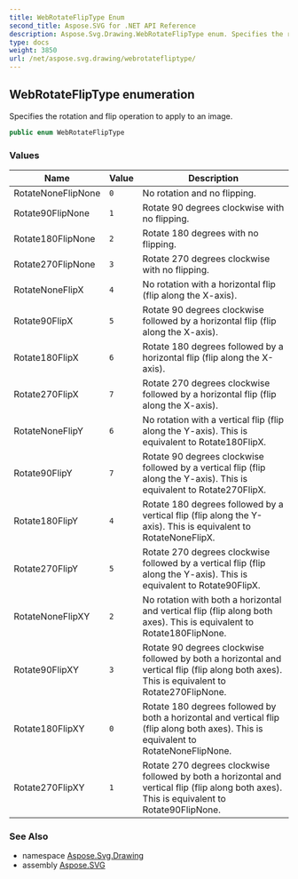 ```yaml
---
title: WebRotateFlipType Enum
second_title: Aspose.SVG for .NET API Reference
description: Aspose.Svg.Drawing.WebRotateFlipType enum. Specifies the rotation and flip operation to apply to an image
type: docs
weight: 3850
url: /net/aspose.svg.drawing/webrotatefliptype/
---
```

## WebRotateFlipType enumeration

Specifies the rotation and flip operation to apply to an image.

```csharp
public enum WebRotateFlipType
```

### Values

| Name | Value | Description |
| --- | --- | --- |
| RotateNoneFlipNone | `0` | No rotation and no flipping. |
| Rotate90FlipNone | `1` | Rotate 90 degrees clockwise with no flipping. |
| Rotate180FlipNone | `2` | Rotate 180 degrees with no flipping. |
| Rotate270FlipNone | `3` | Rotate 270 degrees clockwise with no flipping. |
| RotateNoneFlipX | `4` | No rotation with a horizontal flip (flip along the X-axis). |
| Rotate90FlipX | `5` | Rotate 90 degrees clockwise followed by a horizontal flip (flip along the X-axis). |
| Rotate180FlipX | `6` | Rotate 180 degrees followed by a horizontal flip (flip along the X-axis). |
| Rotate270FlipX | `7` | Rotate 270 degrees clockwise followed by a horizontal flip (flip along the X-axis). |
| RotateNoneFlipY | `6` | No rotation with a vertical flip (flip along the Y-axis). This is equivalent to Rotate180FlipX. |
| Rotate90FlipY | `7` | Rotate 90 degrees clockwise followed by a vertical flip (flip along the Y-axis). This is equivalent to Rotate270FlipX. |
| Rotate180FlipY | `4` | Rotate 180 degrees followed by a vertical flip (flip along the Y-axis). This is equivalent to RotateNoneFlipX. |
| Rotate270FlipY | `5` | Rotate 270 degrees clockwise followed by a vertical flip (flip along the Y-axis). This is equivalent to Rotate90FlipX. |
| RotateNoneFlipXY | `2` | No rotation with both a horizontal and vertical flip (flip along both axes). This is equivalent to Rotate180FlipNone. |
| Rotate90FlipXY | `3` | Rotate 90 degrees clockwise followed by both a horizontal and vertical flip (flip along both axes). This is equivalent to Rotate270FlipNone. |
| Rotate180FlipXY | `0` | Rotate 180 degrees followed by both a horizontal and vertical flip (flip along both axes). This is equivalent to RotateNoneFlipNone. |
| Rotate270FlipXY | `1` | Rotate 270 degrees clockwise followed by both a horizontal and vertical flip (flip along both axes). This is equivalent to Rotate90FlipNone. |

### See Also

* namespace [Aspose.Svg.Drawing](../../aspose.svg.drawing/)
* assembly [Aspose.SVG](../../)
